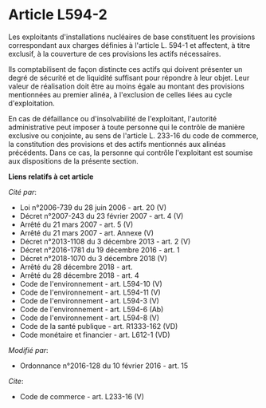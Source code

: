 # Article L594-2

Les exploitants d'installations nucléaires de base constituent les provisions correspondant aux charges définies à l'article
L. 594-1 et affectent, à titre exclusif, à la couverture de ces provisions les actifs nécessaires. 

Ils comptabilisent de façon distincte ces actifs qui doivent présenter un degré de sécurité et de liquidité suffisant pour
répondre à leur objet. Leur valeur de réalisation doit être au moins égale au montant des provisions mentionnées au premier
alinéa, à l'exclusion de celles liées au cycle d'exploitation. 

En cas de défaillance ou d'insolvabilité de l'exploitant, l'autorité administrative peut imposer à toute personne qui le
contrôle de manière exclusive ou conjointe, au sens de l'article L. 233-16 du code de commerce, la constitution des
provisions et des actifs mentionnés aux alinéas précédents. Dans ce cas, la personne qui contrôle l'exploitant est soumise
aux dispositions de la présente section.

**Liens relatifs à cet article**

_Cité par_:

  - Loi n°2006-739 du 28 juin 2006 - art. 20 (V)
  - Décret  n°2007-243 du 23 février 2007 - art. 4 (V)
  - Arrêté du 21 mars 2007 - art. 5 (V)
  - Arrêté du 21 mars 2007 - art. Annexe (V)
  - Décret n°2013-1108 du 3 décembre 2013 - art. 2 (V)
  - Décret n°2016-1781 du 19 décembre 2016 - art. 1
  - Décret n°2018-1070 du 3 décembre 2018 (V)
  - Arrêté du 28 décembre 2018 - art.
  - Arrêté du 28 décembre 2018 - art. 4
  - Code de l'environnement - art. L594-10 (V)
  - Code de l'environnement - art. L594-11 (V)
  - Code de l'environnement - art. L594-3 (V)
  - Code de l'environnement - art. L594-6 (Ab)
  - Code de l'environnement - art. L594-8 (V)
  - Code de la santé publique - art. R1333-162 (VD)
  - Code monétaire et financier - art. L612-1 (VD)

_Modifié par_:

  - Ordonnance n°2016-128 du 10 février 2016 - art. 15

_Cite_:

  - Code de commerce - art. L233-16 (V)
